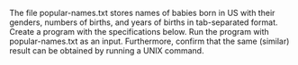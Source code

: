 The file popular-names.txt stores names of babies born in US with their genders, numbers of births, and years of births in tab-separated format.
Create a program with the specifications below. Run the program with popular-names.txt as an input. Furthermore, confirm that the same (similar) result can be obtained by running a UNIX command.